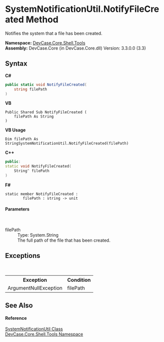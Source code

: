 # SystemNotificationUtil.NotifyFileCreated Method 
 

Notifies the system that a file has been created.

**Namespace:**&nbsp;<a href="N_DevCase_Core_Shell_Tools">DevCase.Core.Shell.Tools</a><br />**Assembly:**&nbsp;DevCase.Core (in DevCase.Core.dll) Version: 3.3.0.0 (3.3)

## Syntax

**C#**<br />
``` C#
public static void NotifyFileCreated(
	string filePath
)
```

**VB**<br />
``` VB
Public Shared Sub NotifyFileCreated ( 
	filePath As String
)
```

**VB Usage**<br />
``` VB Usage
Dim filePath As StringSystemNotificationUtil.NotifyFileCreated(filePath)
```

**C++**<br />
``` C++
public:
static void NotifyFileCreated(
	String^ filePath
)
```

**F#**<br />
``` F#
static member NotifyFileCreated : 
        filePath : string -> unit 

```


#### Parameters
&nbsp;<dl><dt>filePath</dt><dd>Type: System.String<br />The full path of the file that has been created.</dd></dl>

## Exceptions
&nbsp;<table><tr><th>Exception</th><th>Condition</th></tr><tr><td>ArgumentNullException</td><td>filePath</td></tr></table>

## See Also


#### Reference
<a href="T_DevCase_Core_Shell_Tools_SystemNotificationUtil">SystemNotificationUtil Class</a><br /><a href="N_DevCase_Core_Shell_Tools">DevCase.Core.Shell.Tools Namespace</a><br />